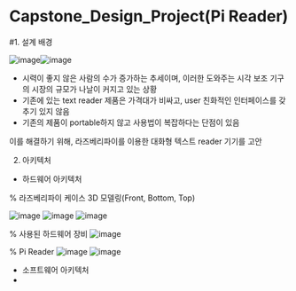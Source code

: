 # Capstone_Design_Project(Pi Reader)

#1. 설계 배경

![image](https://user-images.githubusercontent.com/62270427/122679111-8d86a800-d224-11eb-9d8d-d3fa19f0ba96.png)![image](https://user-images.githubusercontent.com/62270427/122679079-64feae00-d224-11eb-8afd-74f4c413ca36.png)

- 시력이 좋지 않은 사람의 수가 증가하는 추세이며, 이러한 도와주는 시각 보조 기구의 시장의 규모가 나날이 커지고 있는 상황
- 기존에 있는 text reader 제품은 가격대가 비싸고, user 친화적인 인터페이스를 갖추기 있지 않음
- 기존의 제품이 portable하지 않고 사용법이 복잡하다는 단점이 있음

이를 해결하기 위해, 라즈베리파이를 이용한 대화형 텍스트 reader 기기를 고안


2. 아키텍처
- 하드웨어 아키텍처

% 라즈베리파이 케이스 3D 모델링(Front, Bottom, Top)

![image](https://user-images.githubusercontent.com/62270427/122679615-88c2f380-d226-11eb-9143-fba98484607a.png)  ![image](https://user-images.githubusercontent.com/62270427/122679616-8a8cb700-d226-11eb-8631-41723eaf0ad8.png)  ![image](https://user-images.githubusercontent.com/62270427/122679623-8cef1100-d226-11eb-8b65-602ea53af854.png)

% 사용된 하드웨어 장비
![image](https://user-images.githubusercontent.com/62270427/122679682-cd4e8f00-d226-11eb-8270-c8cb3876acee.png)

% Pi Reader
![image](https://user-images.githubusercontent.com/62270427/122679826-58c82000-d227-11eb-96b8-f36d570a51a6.png)  ![image](https://user-images.githubusercontent.com/62270427/122679834-5fef2e00-d227-11eb-9d98-aa6d152cab46.png)


- 소프트웨어 아키텍처
-






